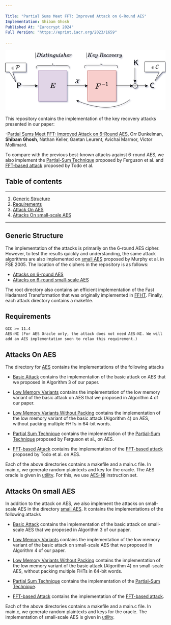 ```yaml
---

Title: "Partial Sums Meet FFT: Improved Attack on 6-Round AES"
Implementation: Shibam Ghosh
Published At: "Eurocrypt 2024"
Full Version: "https://eprint.iacr.org/2023/1659"

---
```

<p align="center">
  <img src="fig/concept.png" alt="Sublime's custom image"/>
</p>


This repository contains the implementation of the key recovery attacks presented in our paper:

-[Partial Sums Meet FFT: Improved Attack on 6-Round AES](https://eprint.iacr.org/2023/1659),
Orr Dunkelman, **Shibam Ghosh**, Nathan Keller, Gaetan Leurent, Avichai Marmor, Victor Mollimard.

To compare with the previous best-known attacks against 6-round AES, we also 
implement the [Partial-Sum Technique](https://link.springer.com/chapter/10.1007/3-540-44706-7_15) 
proposed by Ferguson et al. and [FFT-based attack](https://eprint.iacr.org/2014/187) proposed 
by Todo et al. 

## Table of contents

---

1. [Generic Structure](#generic-structure)
2. [Requirements](#requirements)
3. [Attack On AES](#attacks-on-aes)
4. [Attacks On small-scale AES](#attacks-on-small-aes)
    <!-- 1. [Basic Attack](#basic-attack) -->
    <!-- 2. [Basic Attack](#basic-attack) -->
    <!-- 3. [Basic Attack](#basic-attack) -->
    <!-- 4. [Basic Attack](#basic-attack) -->


---

## Generic Structure

The implementation of the attacks is primarily on the 6-round AES cipher. However, to test 
the results quickly and understanding, the same attack algorithms are also implemented on 
[small AES](https://link.springer.com/chapter/10.1007/11502760_10) proposed by Murphy 
et al. in FSE 2005. The location of the ciphers in the repository is as follows:

- [Attacks on 6-round AES](aes)
- [Attacks on 6-round small-scale AES](small_aes)

The root directory also contains an efficient implementation of the Fast Hadamard 
Transformation that was originally implemented in [FFHT](https://github.com/FALCONN-LIB/FFHT).
Finally, each attack directory contains a makefile.

## Requirements
    GCC >= 11.4
    AES-NI (For AES Oracle only, the attack does not need AES-NI. We will add an AES implementation soon to relax this requirement.)
## Attacks On AES

The directory for [AES](aes) contains the implementations of the following attacks  

- [Basic Attack](aes/algorithm3) contains the implementation of the basic attack
on AES that we proposed in Algorithm 3 of our paper.

- [Low Memory Variants](aes/algorithm4) contains the implementation of the 
low memory variant of the basic attack on AES that we proposed in 
Algorithm 4 of our paper.

- [Low Memory Variants Without Packing](aes/algorithm4_no_packing) contains the
  implementation of the low memory variant of the basic attack (Algorithm 4) on AES,
  without packing multiple FHTs in 64-bit words.

- [Partial Sum Technique](aes/partial_sum) contains the implementation of the 
[Partial-Sum Technique](https://link.springer.com/chapter/10.1007/3-540-44706-7_15)
proposed by Ferguson et al., on AES.

- [FFT-based Attack](aes/TODOs_attack) contains the implementation of the 
[FFT-based attack](https://eprint.iacr.org/2014/187) proposed by Todo et al. on
AES.

Each of the above directories contains a makefile and a main.c file. In main.c, we generate 
random plaintexts and key for the oracle. The AES oracle is given in [utility](aes/utility).
For this, we use 
[AES-NI](https://www.intel.com/content/www/us/en/developer/articles/technical/advanced-encryption-standard-instructions-aes-ni.html)
instruction set.

## Attacks On small AES

In addition to the attack on AES, we also implement the attacks on small-scale AES in the 
directory [small AES](small_aes). It contains the implementations of the following 
attacks  

- [Basic Attack](small_aes/algorithm3) contains the implementation of the basic attack
on small-scale AES that we proposed in Algorithm 3 of our paper.

- [Low Memory Variants](small_aes/algorithm4) contains the implementation of the 
low memory variant of the basic attack on small-scale AES that we proposed in 
Algorithm 4 of our paper.

- [Low Memory Variants Without Packing](small_aes/algorithm4_no_packing) contains the
  implementation of the low memory variant of the basic attack (Algorithm 4) on
  small-scale AES, without packing multiple FHTs in 64-bit words.

- [Partial Sum Technique](small_aes/partial_sum) contains the implementation of the 
[Partial-Sum Technique](https://link.springer.com/chapter/10.1007/3-540-44706-7_15).

- [FFT-based Attack](small_aes/TODOs_attack) contains the implementation of the 
[FFT-based attack](https://eprint.iacr.org/2014/187).

Each of the above directories contains a makefile and a main.c file. In main.c, we generate 
random plaintexts and keys for the oracle. The implementation of small-scale AES is given
in [utility](small_aes/utility).
